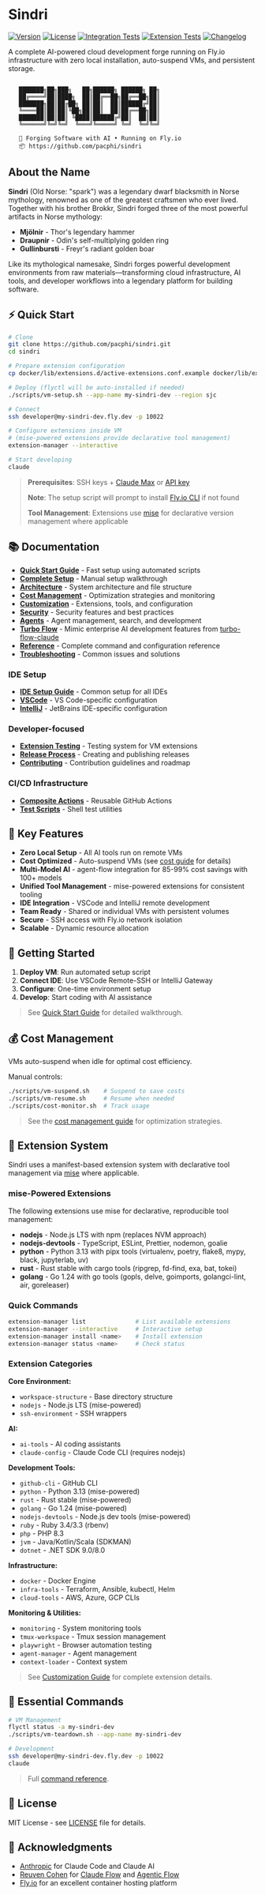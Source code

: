 # Sindri

[![Version](https://img.shields.io/github/v/release/pacphi/sindri?include_prereleases)](https://github.com/pacphi/sindri/releases)
[![License](https://img.shields.io/github/license/pacphi/sindri)](LICENSE)
[![Integration Tests](https://github.com/pacphi/sindri/actions/workflows/integration.yml/badge.svg)](https://github.com/pacphi/sindri/actions/workflows/integration.yml)
[![Extension Tests](https://github.com/pacphi/sindri/actions/workflows/extension-tests.yml/badge.svg)](https://github.com/pacphi/sindri/actions/workflows/extension-tests.yml)
[![Changelog](https://img.shields.io/badge/changelog-latest-blue)](CHANGELOG.md)

A complete AI-powered cloud development forge running on Fly.io infrastructure with zero local installation, auto-suspend VMs, and persistent storage.

```text

   ███████╗██╗███╗   ██╗██████╗ ██████╗ ██╗
   ██╔════╝██║████╗  ██║██╔══██╗██╔══██╗██║
   ███████╗██║██╔██╗ ██║██║  ██║██████╔╝██║
   ╚════██║██║██║╚██╗██║██║  ██║██╔══██╗██║
   ███████║██║██║ ╚████║██████╔╝██║  ██║██║
   ╚══════╝╚═╝╚═╝  ╚═══╝╚═════╝ ╚═╝  ╚═╝╚═╝

   🔨 Forging Software with AI • Running on Fly.io
   📦 https://github.com/pacphi/sindri
```

## About the Name

**Sindri** (Old Norse: "spark") was a legendary dwarf blacksmith in Norse mythology, renowned as one of the greatest craftsmen who ever lived. Together with his brother Brokkr, Sindri forged three of the most powerful artifacts in Norse mythology:

- **Mjölnir** - Thor's legendary hammer
- **Draupnir** - Odin's self-multiplying golden ring
- **Gullinbursti** - Freyr's radiant golden boar

Like its mythological namesake, Sindri forges powerful development environments from raw materials—transforming cloud infrastructure, AI tools, and developer workflows into a legendary platform for building software.

## ⚡ Quick Start

```bash
# Clone
git clone https://github.com/pacphi/sindri.git
cd sindri

# Prepare extension configuration
cp docker/lib/extensions.d/active-extensions.conf.example docker/lib/extensions.d/active-extensions.conf

# Deploy (flyctl will be auto-installed if needed)
./scripts/vm-setup.sh --app-name my-sindri-dev --region sjc

# Connect
ssh developer@my-sindri-dev.fly.dev -p 10022

# Configure extensions inside VM
# (mise-powered extensions provide declarative tool management)
extension-manager --interactive

# Start developing
claude
```

> **Prerequisites**: SSH keys + [Claude Max](https://www.anthropic.com/max) or [API key](https://console.anthropic.com/settings/keys)
>
> **Note**: The setup script will prompt to install [Fly.io CLI](https://fly.io/docs/flyctl/install/) if not found
>
> **Tool Management**: Extensions use [mise](https://mise.jdx.dev/) for declarative version management where applicable

## 📚 Documentation

- **[Quick Start Guide](docs/QUICKSTART.md)** - Fast setup using automated scripts
- **[Complete Setup](docs/SETUP.md)** - Manual setup walkthrough
- **[Architecture](docs/ARCHITECTURE.md)** - System architecture and file structure
- **[Cost Management](docs/COST_MANAGEMENT.md)** - Optimization strategies and monitoring
- **[Customization](docs/CUSTOMIZATION.md)** - Extensions, tools, and configuration
- **[Security](docs/SECURITY.md)** - Security features and best practices
- **[Agents](docs/AGENTS.md)** - Agent management, search, and development
- **[Turbo Flow](docs/TURBO_FLOW.md)** - Mimic enterprise AI development features from [turbo-flow-claude](https://github.com/marcuspat/turbo-flow-claude)
- **[Reference](docs/REFERENCE.md)** - Complete command and configuration reference
- **[Troubleshooting](docs/TROUBLESHOOTING.md)** - Common issues and solutions

### IDE Setup

- **[IDE Setup Guide](docs/IDE_SETUP.md)** - Common setup for all IDEs
- **[VSCode](docs/VSCODE.md)** - VS Code-specific configuration
- **[IntelliJ](docs/INTELLIJ.md)** - JetBrains IDE-specific configuration

### Developer-focused

- **[Extension Testing](docs/EXTENSION_TESTING.md)** - Testing system for VM extensions
- **[Release Process](docs/RELEASE.md)** - Creating and publishing releases
- **[Contributing](docs/CONTRIBUTING.md)** - Contribution guidelines and roadmap

### CI/CD Infrastructure

- **[Composite Actions](.github/actions/README.md)** - Reusable GitHub Actions
- **[Test Scripts](.github/scripts/extension-tests/README.md)** - Shell test utilities

## 🌟 Key Features

- **Zero Local Setup** - All AI tools run on remote VMs
- **Cost Optimized** - Auto-suspend VMs (see [cost guide](docs/COST_MANAGEMENT.md) for details)
- **Multi-Model AI** - agent-flow integration for 85-99% cost savings with 100+ models
- **Unified Tool Management** - mise-powered extensions for consistent tooling
- **IDE Integration** - VSCode and IntelliJ remote development
- **Team Ready** - Shared or individual VMs with persistent volumes
- **Secure** - SSH access with Fly.io network isolation
- **Scalable** - Dynamic resource allocation

## 🚀 Getting Started

1. **Deploy VM**: Run automated setup script
2. **Connect IDE**: Use VSCode Remote-SSH or IntelliJ Gateway
3. **Configure**: One-time environment setup
4. **Develop**: Start coding with AI assistance

> See [Quick Start Guide](docs/QUICKSTART.md) for detailed walkthrough.

## 💰 Cost Management

VMs auto-suspend when idle for optimal cost efficiency.

Manual controls:

```bash
./scripts/vm-suspend.sh    # Suspend to save costs
./scripts/vm-resume.sh     # Resume when needed
./scripts/cost-monitor.sh  # Track usage
```

> See the [cost management guide](docs/COST_MANAGEMENT.md) for optimization strategies.

## 🔌 Extension System

Sindri uses a manifest-based extension system with declarative tool management via [mise](https://mise.jdx.dev/) where applicable.

### mise-Powered Extensions

The following extensions use mise for declarative, reproducible tool management:

- **nodejs** - Node.js LTS with npm (replaces NVM approach)
- **nodejs-devtools** - TypeScript, ESLint, Prettier, nodemon, goalie
- **python** - Python 3.13 with pipx tools (virtualenv, poetry, flake8, mypy, black, jupyterlab, uv)
- **rust** - Rust stable with cargo tools (ripgrep, fd-find, exa, bat, tokei)
- **golang** - Go 1.24 with go tools (gopls, delve, goimports, golangci-lint, air, goreleaser)

### Quick Commands

```bash
extension-manager list              # List available extensions
extension-manager --interactive     # Interactive setup
extension-manager install <name>    # Install extension
extension-manager status <name>     # Check status
```

### Extension Categories

**Core Environment:**

- `workspace-structure` - Base directory structure
- `nodejs` - Node.js LTS (mise-powered)
- `ssh-environment` - SSH wrappers

**AI:**

- `ai-tools` - AI coding assistants
- `claude-config` - Claude Code CLI (requires nodejs)

**Development Tools:**

- `github-cli` - GitHub CLI
- `python` - Python 3.13 (mise-powered)
- `rust` - Rust stable (mise-powered)
- `golang` - Go 1.24 (mise-powered)
- `nodejs-devtools` - Node.js dev tools (mise-powered)
- `ruby` - Ruby 3.4/3.3 (rbenv)
- `php` - PHP 8.3
- `jvm` - Java/Kotlin/Scala (SDKMAN)
- `dotnet` - .NET SDK 9.0/8.0

**Infrastructure:**

- `docker` - Docker Engine
- `infra-tools` - Terraform, Ansible, kubectl, Helm
- `cloud-tools` - AWS, Azure, GCP CLIs

**Monitoring & Utilities:**

- `monitoring` - System monitoring tools
- `tmux-workspace` - Tmux session management
- `playwright` - Browser automation testing
- `agent-manager` - Agent management
- `context-loader` - Context system

> See [Customization Guide](docs/CUSTOMIZATION.md) for complete extension details.

## 🔧 Essential Commands

```bash
# VM Management
flyctl status -a my-sindri-dev
./scripts/vm-teardown.sh --app-name my-sindri-dev

# Development
ssh developer@my-sindri-dev.fly.dev -p 10022
claude
```

> Full [command reference](docs/REFERENCE.md).

## 📄 License

MIT License - see [LICENSE](LICENSE) file for details.

## 🙏 Acknowledgments

- [Anthropic](https://www.anthropic.com/) for Claude Code and Claude AI
- [Reuven Cohen](https://www.linkedin.com/in/reuvencohen/) for [Claude Flow](https://github.com/ruvnet/claude-flow) and
  [Agentic Flow](https://github.com/ruvnet/agentic-flow)
- [Fly.io](https://fly.io/) for an excellent container hosting platform
